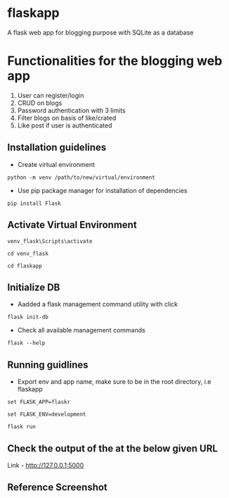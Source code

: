# flaskapp
A flask web app for blogging purpose with SQLite as a database

# Functionalities for the blogging web app
1. User can register/login
2. CRUD on blogs
3. Password authentication with 3 limits
4. Filter blogs on basis of like/crated
5. Like post if user is authenticated

## Installation guidelines

- Create virtual environment
```
python -m venv /path/to/new/virtual/environment
```

- Use pip package manager for installation of dependencies
```
pip install Flask

```

## Activate Virtual Environment
```
venv_flask\Scripts\activate

cd venv_flask

cd flaskapp
```

## Initialize DB

- Aadded a flask management command utility with click
```
flask init-db
```

- Check all available management commands
```
flask --help
```

## Running guidlines

-  Export env and app name, make sure to be in the root directory, i.e flaskapp

```
set FLASK_APP=flaskr

set FLASK_ENV=development

flask run
```
## Check the output of the at the below given URL
Link - http://127.0.0.1:5000

## Reference Screenshot


